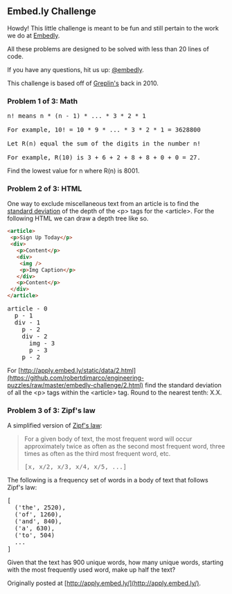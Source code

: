## Embed.ly Challenge

Howdy! This little challenge is meant to be fun and still pertain to the work we do at [Embedly](http://embed.ly/company/jobs).

All these problems are designed to be solved with less than 20 lines of code.

If you have any questions, hit us up: [@embedly](http://twitter.com/embedly).

This challenge is based off of [Greplin's](http://challenge.greplin.com/) back in 2010.

### Problem 1 of 3: Math

<pre>
n! means n * (n - 1) * ... * 3 * 2 * 1

For example, 10! = 10 * 9 * ... * 3 * 2 * 1 = 3628800

Let R(n) equal the sum of the digits in the number n!

For example, R(10) is 3 + 6 + 2 + 8 + 8 + 0 + 0 = 27.
</pre>

Find the lowest value for n where R(n) is 8001.

### Problem 2 of 3: HTML

One way to exclude miscellaneous text from an article is to find the [standard deviation](http://en.wikipedia.org/wiki/Standard_deviation) of the depth of the &lt;p&gt; tags for the &lt;article&gt;. For the following HTML we can draw a depth tree like so.

```html
<article>
 <p>Sign Up Today</p>
 <div>
   <p>Content</p>
   <div>
    <img />
    <p>Img Caption</p>
   </div>
   <p>Content</p>
 </div>
</article>
```

<pre>
article - 0
  p - 1
  div - 1
    p - 2
    div - 2
      img - 3
      p - 3
    p - 2
</pre>

For [http://apply.embed.ly/static/data/2.html](https://github.com/robertdimarco/engineering-puzzles/raw/master/embedly-challenge/2.html) find the standard deviation of all the &lt;p&gt; tags within the &lt;article&gt; tag. Round to the nearest tenth: X.X.

### Problem 3 of 3: Zipf's law

A simplified version of [Zipf's law](http://en.wikipedia.org/wiki/Zipf%27s_law):

> For a given body of text, the most frequent word will occur approximately twice as often as the second most frequent word, three times as often as the third most frequent word, etc.
> <pre>[x, x/2, x/3, x/4, x/5, ...]</pre>

The following is a frequency set of words in a body of text that follows Zipf's law:

<pre>
[
  ('the', 2520),
  ('of', 1260),
  ('and', 840),
  ('a', 630),
  ('to', 504)
  ...
]
</pre>

Given that the text has 900 unique words, how many unique words, starting with the most frequently used word, make up half the text?

Originally posted at [http://apply.embed.ly/](http://apply.embed.ly/).

